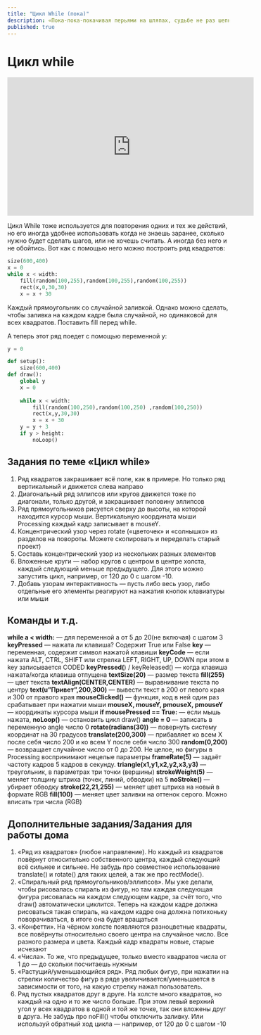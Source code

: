 ```yaml
---
title: "Цикл While (пока)"
description: «Пока-пока-покачивая перьями на шляпах, судьбе не раз шепнём: „Мерси боку“»
published: true
---
```


# Цикл while
<iframe width="560" height="315" src="https://www.youtube.com/embed/5Tkpyz8XTwc" frameborder="0" allow="accelerometer; autoplay; clipboard-write; encrypted-media; gyroscope; picture-in-picture" allowfullscreen></iframe>

Цикл While тоже используется для повторения одних и тех же действий, но его иногда удобнее использовать когда не знаешь заранее, сколько нужно будет сделать шагов, или не хочешь считать. А иногда без него и не обойтись. Вот как с помощью него можно построить ряд квадратов:
```python
size(600,400)
x = 0  
while x < width:
    fill(random(100,255),random(100,255),random(100,255))
    rect(x,0,30,30)
    x = x + 30
```
Каждый прямоугольник со случайной заливкой. Однако можно сделать, чтобы заливка на каждом кадре была случайной, но одинаковой для всех квадратов. Поставить fill перед while.

А теперь этот ряд поедет с помощью переменной y:

```python
y = 0

def setup():
    size(600,400)
def draw():
    global y
    x = 0
    
    while x < width:
        fill(random(100,250),random(100,250) ,random(100,250))
        rect(x,y,30,30)
        x = x + 30
    y = y + 3
    if y > height:
        noLoop()
```


## Задания по теме «Цикл while»

1. Ряд квадратов закрашивает всё поле, как в примере. Но только ряд вертикальный и движется слева направо
2. Диагональный ряд эллипсов или кругов движется тоже по диагонали, только другой, и закрашивает половину эллипсов
3. Ряд прямоугольников рисуется сверху до высоты, на которой находится курсор мыши. Вертикальную координата мыши Processing каждый кадр записывает в mouseY.
4. Концентрический узор через rotate («цветочек» и «солнышко» из разделов на повороты. Можете скопировать и переделать старый проект)
5. Составь концентрический узор из нескольких разных элементов
6. Вложенные круги — набор кругов с центром в центре холста, каждый следующий меньше предыдущего. Для этого можно запустить цикл, например, от 120 до 0 с шагом -10.
7. Добавь узорам интерактивность — пусть либо весь узор, либо отдельные его элементы реагируют на нажатия кнопок клавиатуры или мыши

## Команды и т.д.

**while a < width:** — для переменной  a от 5 до 20(не включая) с шагом 3
**keyPressed** — нажата ли клавиша? Содержит True или False
**key** — переменная, содержит символ нажатой клавиши
**keyCode** —  если нажата ALT, CTRL, SHIFT или стрелка LEFT, RIGHT, UP, DOWN
при этом в key записывается CODED
**keyPressed(**) / keyReleased() — когда клавиша нажата/когда клавиша отпущена
**textSize(20)** — размер текста
**fill(255)** — цвет текста
**textAlign(CENTER,CENTER)** — выравнивание текста по центру
**text(u”Привет”,200,300)** — вывести текст в 200 от левого края и 300 от правого края
**mouseClicked()** — функция, код в ней один раз срабатывает при нажатии мыши
**mouseX, mouseY, pmouseX, pmouseY** — координаты курсора мыши
**if mousePressed == True:** — если мышь нажата,
         **noLoop()** — остановить цикл draw()
**angle = 0** — записать в переменную angle число 0
**rotate(radians(30))** — повернуть систему координат на 30 градусов
**translate(200,300)** — прибавляет ко всем X после себя число 200 и ко всем Y после себя число 300
**random(0,200)** — возвращает случайное число от 0 до 200. Не целое, но фигуры в Processing воспринимают нецелые параметры
**frameRate(5)** — задаёт частоту кадров 5 кадров в секунду.
**triangle(x1,y1,x2,y2,x3,y3)** — треугольник, в параметрах три точки (вершины)
**strokeWeight(5)** — меняет толщину штриха (точек, линий, обводки) на 5
**noStroke()** — убирает обводку
**stroke(22,21,255)** — меняет цвет штриха на новый в формате RGB
**fill(100)** — меняет цвет заливки на оттенок серого. Можно вписать три числа (RGB)

## Дополнительные задания/Задания для работы дома

1. «Ряд из квадратов» (любое направление). Но каждый из квадратов повёрнут относительно собственного центра, каждый следующий всё сильнее и сильнее. Не забудь про совместное использование translate() и rotate() для таких целей, а так же про rectMode().
2. «Спиральный ряд прямоугольников/эллипсов». Мы уже делали, чтобы рисовалась спираль из фигур, но там каждая следующая фигура рисовалась на каждом следующем кадре, за счёт того, что draw() автоматически циклится. Теперь на каждом кадре должна рисоваться такая спираль, на каждом кадре она должна потихоньку поворачиваться, в итоге она будет вращаться
3. «Конфетти». На чёрном холсте появляются разноцветные квадраты, все повёрнуты относительно своего центра на случайное число. Все разного размера и цвета. Каждый кадр квадраты новые, старые исчезают
4. «Числа». То же, что предыдущее, только вместо квадратов числа от 1 до — до скольки посчитаешь нужным
5. «Растущий/уменьшающийся ряд». Ряд любых фигур, при нажатии на стрелки количество фигур в ряде увеличивается/уменьшается в зависимости от того, на какую стрелку нажал пользователь.
6. Ряд пустых квадратов друг в друге. На холсте много квадратов, но каждый на одно и то же число больше. При этом левый верхний угол у всех квадратов в одной и той же точке, так они вложены друг в друга. Не забудь про noFill() чтобы отключить заливку. Или используй обратный ход цикла — например, от 120 до 0 с шагом -10

